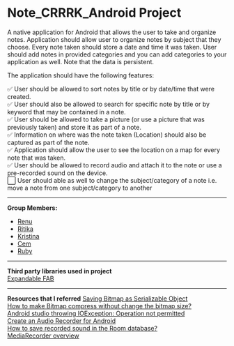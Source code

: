 # Note_CRRRK_Android Project

A native application for Android that allows the user to take and organize notes. Application should allow user to organize notes by subject that they choose. Every note taken should store a date and time it was taken. User should add notes in provided categories and you can add categories to your application as well. Note that the data is persistent.  

The application should have the following features:  

:white_check_mark: User should be allowed to sort notes by title or by date/time that were created.  
:white_check_mark: User should also be allowed to search for specific note by title or by keyword that may be contained in a note.  
:white_check_mark: User should be allowed to take a picture (or use a picture that was previously taken) and store it as part of a note.  
:white_check_mark: Information on where was the note taken (Location) should also be captured as part of the note.  
:white_check_mark: Application should allow the user to see the location on a map for every note that was taken.  
:white_check_mark: User should be allowed to record audio and attach it to the note or use a pre-recorded sound on the device.  
:white_large_square: User should able as well to change the subject/category of a note i.e. move a note from one subject/category to another

---
**Group Members:**  
- [Renu](https://github.com/Renu11111)
- [Ritika](https://github.com/RainaRiti)
- [Kristina](https://github.com/kristina807287)
- [Cem](https://github.com/cemsafa)
- [Ruby](https://github.com/ruby2014)  

---
**Third party libraries used in project**  
[Expandable FAB](https://github.com/nambicompany/expandable-fab)  

---
**Resources that I referred**
[Saving Bitmap as Serializable Object](http://xperience57.blogspot.com/2015/09/android-saving-bitmap-as-serializable.html)  
[How to make Bitmap compress without change the bitmap size?](https://stackoverflow.com/a/62957959)  
[Android studio throwing IOException: Operation not permitted](https://stackoverflow.com/a/68141908)  
[Create an Audio Recorder for Android](https://ssaurel.medium.com/create-an-audio-recorder-for-android-94dc7874f3d)  
[How to save recorded sound in the Room database?](https://stackoverflow.com/a/56597359)  
[MediaRecorder overview](https://developer.android.com/guide/topics/media/mediarecorder)  